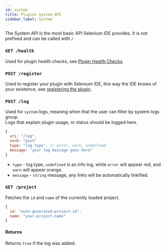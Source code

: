 ```yaml
---
id: system
title: Plugins System API
sidebar_label: System
---
```


The System API is the most basic API Selenium IDE provides. It is not prefixed and can be called with `/`. 

### `GET /health`

Used for plugin health checks, see [Plugin Health Checks](../../plugins/health-checks).

### `POST /register`

Used to register your plugin with Selenium IDE, this way the IDE knows of your existence, see [registering the plugin](../../plugins/plugins-getting-started#registering-the-plugin).

### `POST /log`

Used for `system` logs, meaning when that the user can filter by system logs group.  
Logs that explain plugin usage, or status should be logged here.  

```js
{
  uri: "/log",
  verb: "post"
  type: "log type", // error, warn, undefined
  message: "your log message goes here"
}
```
- `type` - log type, `undefined` is an info log, while `error` will appear red, and `warn` will appear orange.
- `message` - `string` message, any links will be automatically linkified.

### `GET /project`

Fetches the `id` and `name` of the currently loaded project.

```js
{
  id: "auto-generated-project-id",
  name: "your-project-name"
}
```

#### Returns

Returns `true` if the log was added.
